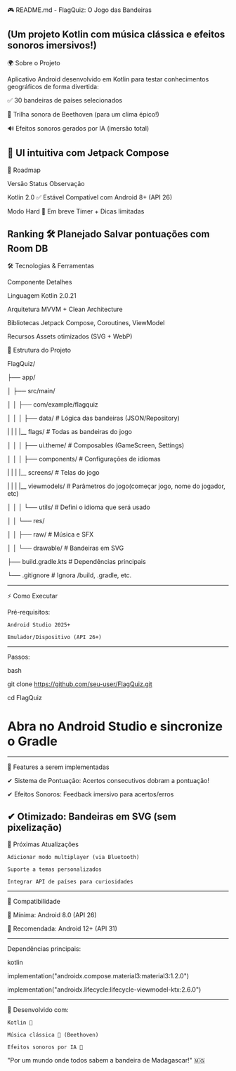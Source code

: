 🎮 README.md - FlagQuiz: O Jogo das Bandeiras

(Um projeto Kotlin com música clássica e efeitos sonoros imersivos!)
-------------------------------------------------------------------------------------------------------
🌍 Sobre o Projeto

Aplicativo Android desenvolvido em Kotlin para testar conhecimentos geográficos de forma divertida:

✅ 30 bandeiras de países selecionados

🎵 Trilha sonora de Beethoven (para um clima épico!)

🔊 Efeitos sonoros gerados por IA (imersão total)

📱 UI intuitiva com Jetpack Compose
-------------------------------------------------------------------------------------------------------
🚀 Roadmap

Versão	        Status	      Observação

Kotlin 2.0	    ✅ Estável	  Compatível com Android 8+ (API 26)

Modo Hard	      🔄 Em breve	  Timer + Dicas limitadas

Ranking	        🛠️ Planejado	Salvar pontuações com Room DB
-------------------------------------------------------------------------------------------------------
🛠️ Tecnologias & Ferramentas

Componente	Detalhes

Linguagem	Kotlin 2.0.21

Arquitetura	MVVM + Clean Architecture

Bibliotecas	Jetpack Compose, Coroutines, ViewModel

Recursos	Assets otimizados (SVG + WebP)

📂 Estrutura do Projeto

FlagQuiz/  

├── app/  

│   ├── src/main/  

│   │   ├── com/example/flagquiz  

│   │   │   ├── data/        # Lógica das bandeiras (JSON/Repository)  

|   |   |   |__ flags/       # Todas as bandeiras do jogo

│   │   │   ├── ui.theme/    # Composables (GameScreen, Settings)  

│   │   │   ├── components/  # Configurações de idiomas

|   |   |   |__ screens/     # Telas do jogo

|   |   |   |__ viewmodels/  # Parâmetros do jogo(começar jogo, nome do jogador, etc)

│   │   │   └── utils/       # Defini o idioma que será usado

│   │   └── res/              

│   │       ├── raw/         # Música e SFX  

│   │       └── drawable/    # Bandeiras em SVG  

├── build.gradle.kts         # Dependências principais  

└── .gitignore               # Ignora /build, .gradle, etc.  

------------------------------------------------------------------------------------------
⚡ Como Executar

Pré-requisitos:

    Android Studio 2025+

    Emulador/Dispositivo (API 26+)

------------------------------------------------------------------------------------------
Passos:

bash

git clone https://github.com/seu-user/FlagQuiz.git  

cd FlagQuiz  

# Abra no Android Studio e sincronize o Gradle  

------------------------------------------------------------------------------------------
🎯 Features a serem implementadas

✔ Sistema de Pontuação: Acertos consecutivos dobram a pontuação!

✔ Efeitos Sonoros: Feedback imersivo para acertos/erros

✔ Otimizado: Bandeiras em SVG (sem pixelização)
------------------------------------------------------------------------------------------

🔮 Próximas Atualizações

    Adicionar modo multiplayer (via Bluetooth)

    Suporte a temas personalizados

    Integrar API de países para curiosidades

------------------------------------------------------------------------------------------
📌 Compatibilidade

📱 Mínima: Android 8.0 (API 26)

🌟 Recomendada: Android 12+ (API 31)

------------------------------------------------------------------------------------------
Dependências principais:

kotlin

implementation("androidx.compose.material3:material3:1.2.0")  

implementation("androidx.lifecycle:lifecycle-viewmodel-ktx:2.6.0")  

------------------------------------------------------------------------------------------
🎉 Desenvolvido com:

    Kotlin 💙

    Música clássica 🎻 (Beethoven)

    Efeitos sonoros por IA 🤖

"Por um mundo onde todos sabem a bandeira de Madagascar!" 🇲🇬
